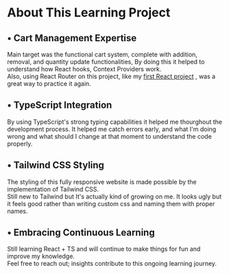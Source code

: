 About This Learning Project
===========================

• Cart Management Expertise
--------------------------------

Main target was the functional cart system, complete with addition, removal, and quantity update functionalities, By doing this it helped to understand how React hooks, Context Providers work.  
Also, using React Router on this project, like my [first React project](https://viduwaa.github.io/reactbasics-with-demo-website/) ,  was a great way to practice it again.

• TypeScript Integration
------------------------

By using TypeScript's strong typing capabilities it helped me thourghout the development process. It helped me catch errors early, and what I'm doing wrong and what should I change at that moment to understand the code properly.

• Tailwind CSS Styling
----------------------

The styling of this fully responsive website is made possible by the implementation of Tailwind CSS.  
Still new to Tailwind but It's actually kind of growing on me. It looks ugly but it feels good rather than writing custom css and naming them with proper names.

• Embracing Continuous Learning
-------------------------------

Still learning React + TS and will continue to make things for fun and improve my knowledge.  
Feel free to reach out; insights contribute to this ongoing learning journey.